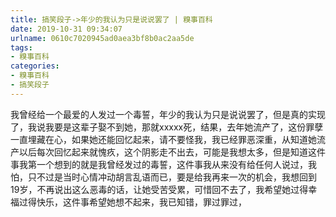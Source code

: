 ```yaml
---
title: 搞笑段子->年少的我认为只是说说罢了 | 糗事百科
date: 2019-10-31 09:34:07
urlname: 0610c7020945ad0aea3bf8b0ac2aa5de
tags: 
- 糗事百科
categories:
- 糗事百科
- 搞笑段子
---
```

我曾经给一个最爱的人发过一个毒誓，年少的我认为只是说说罢了，但是真的实现了，我说我要是这辈子娶不到她，那就xxxxx死，结果，去年她流产了，这份罪孽一直埋藏在心，如果她还能回忆起来，请不要怪我，我已经罪恶深重，从知道她流产以后每次回忆起来就愧疚，这个阴影走不出去，可能是我想太多，但是知道这件事我第一个想到的就是我曾经发过的毒誓，这件事我从来没有给任何人说过，我怕，只不过是当时心情冲动胡言乱语而已，要是给我再来一次的机会，我想回到19岁，不再说出这么恶毒的话，让她受苦受累，可惜回不去了，我希望她过得幸福过得快乐，这件事希望她想不起来，我已知错，罪过罪过，


